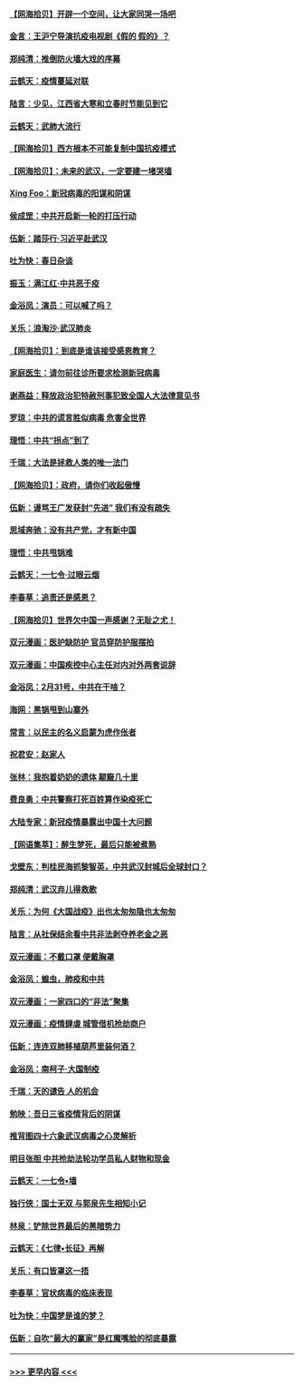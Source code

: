 #### [【网海拾贝】开辟一个空间，让大家同哭一场吧](../pages/nsc993/n11942165.md?t=03160102) 
#### [金言：王沪宁导演抗疫电视剧《假的 假的》？](../pages/nsc993/n11941510.md?t=03160102) 
#### [郑纯清：推倒防火墙大戏的序幕](../pages/nsc993/n11940838.md?t=03160102) 
#### [云鹤天：疫情蔓延对联](../pages/nsc993/n11940579.md?t=03160102) 
#### [陆言：少见，江西省大寒和立春时节能见到它](../pages/nsc993/n11939983.md?t=03160102) 
#### [云鹤天：武肺大流行](../pages/nsc993/n11939902.md?t=03160102) 
#### [【网海拾贝】西方根本不可能复制中国抗疫模式](../pages/nsc993/n11939725.md?t=03160102) 
#### [【网海拾贝】：未来的武汉，一定要建一堵哭墙](../pages/nsc993/n11938684.md?t=03160102) 
#### [Xing Foo：新冠病毒的阳谋和阴谋](../pages/nsc993/n11936086.md?t=03160102) 
#### [侯成罡：中共开启新一轮的打压行动](../pages/nsc993/n11935730.md?t=03160102) 
#### [伍新：踏莎行‧习近平赴武汉](../pages/nsc993/n11935157.md?t=03160102) 
#### [吐为快：春日杂谈](../pages/nsc993/n11934776.md?t=03160102) 
#### [振玉：满江红‧中共恶于疫](../pages/nsc993/n11934647.md?t=03160102) 
#### [金浴凤：演员：可以喊了吗？](../pages/nsc993/n11934602.md?t=03160102) 
#### [关乐：浪淘沙·武汉肺炎](../pages/nsc993/n11931792.md?t=03160102) 
#### [【网海拾贝】：到底是谁该接受感恩教育？](../pages/nsc993/n11931552.md?t=03160102) 
#### [家庭医生：请勿前往诊所要求检测新冠病毒](../pages/nsc993/n11929190.md?t=03160102) 
#### [谢燕益：释放政治犯特赦刑事犯致全国人大法律意见书](../pages/nsc993/n11928978.md?t=03160102) 
#### [罗琼：中共的谎言胜似病毒 危害全世界](../pages/nsc993/n11922636.md?t=03160102) 
#### [理悟：中共“拐点”到了](../pages/nsc993/n11928496.md?t=03160102) 
#### [千瑞：大法是拯救人类的唯一法门](../pages/nsc993/n11927637.md?t=03160102) 
#### [【网海拾贝】：政府，请你们收起傲慢](../pages/nsc993/n11926932.md?t=03160102) 
#### [伍新：谩骂王广发获封“先进” 我们有没有疏失](../pages/nsc993/n11926101.md?t=03160102) 
#### [思域奔驰：没有共产党，才有新中国](../pages/nsc993/n11926058.md?t=03160102) 
#### [理悟：中共甩锅难](../pages/nsc993/n11925355.md?t=03160102) 
#### [云鹤天：一七令·过眼云烟](../pages/nsc993/n11925284.md?t=03160102) 
#### [李春草：追责还是感恩？](../pages/nsc993/n11925274.md?t=03160102) 
#### [【网海拾贝】世界欠中国一声感谢？无耻之尤！](../pages/nsc993/n11925239.md?t=03160102) 
#### [双元漫画：医护缺防护 官员穿防护服摆拍](../pages/nsc993/n11923899.md?t=03160102) 
#### [双元漫画：中国疾控中心主任对内对外两套说辞](../pages/nsc993/n11921994.md?t=03160102) 
#### [金浴凤：2月31号，中共在干啥？](../pages/nsc993/n11922706.md?t=03160102) 
#### [海网：黑锅甩到山寨外](../pages/nsc993/n11922688.md?t=03160102) 
#### [常言：以民主的名义启蒙为虎作伥者](../pages/nsc993/n11922217.md?t=03160102) 
#### [祝君安：赵家人](../pages/nsc993/n11922209.md?t=03160102) 
#### [张林：我抱着奶奶的遗体 颠簸几十里](../pages/nsc993/n11920945.md?t=03160102) 
#### [费良勇：中共警察打死百姓算作染疫死亡](../pages/nsc993/n11919264.md?t=03160102) 
#### [大陆专家：新冠疫情暴露出中国十大问题](../pages/nsc993/n11919187.md?t=03160102) 
#### [【网语集萃】：醉生梦死，最后只能被煮熟](../pages/nsc993/n11918994.md?t=03160102) 
#### [戈壁东：判桂民海抓黎智英，中共武汉封城后全球封口？](../pages/nsc993/n11917982.md?t=03160102) 
#### [郑纯清：武汉弃儿得救歌](../pages/nsc993/n11917881.md?t=03160102) 
#### [关乐：为何《大国战疫》出也太匆匆隐也太匆匆](../pages/nsc993/n11917792.md?t=03160102) 
#### [陆言：从社保结余看中共非法剥夺养老金之恶](../pages/nsc993/n11917084.md?t=03160102) 
#### [双元漫画：不戴口罩 便戴胸罩](../pages/nsc993/n11916447.md?t=03160102) 
#### [金浴凤：蝗虫，肺疫和中共](../pages/nsc993/n11916904.md?t=03160102) 
#### [双元漫画：一家四口的“非法”聚集](../pages/nsc993/n11916378.md?t=03160102) 
#### [双元漫画：疫情肆虐 城管借机抢劫商户](../pages/nsc993/n11916310.md?t=03160102) 
#### [伍新：连连双肺移植葫芦里装何酒？](../pages/nsc993/n11913667.md?t=03160102) 
#### [金浴凤：南柯子·大国制疫](../pages/nsc993/n11913657.md?t=03160102) 
#### [千瑞：天的谴告  人的机会](../pages/nsc993/n11913309.md?t=03160102) 
#### [勉映：吾日三省疫情背后的阴谋](../pages/nsc993/n11913079.md?t=03160102) 
#### [推背图四十六象武汉病毒之心灵解析](../pages/nsc993/n11911761.md?t=03160102) 
#### [明目张胆 中共抢劫法轮功学员私人财物和现金](../pages/nsc993/n11910262.md?t=03160102) 
#### [云鹤天：一七令▪墙](../pages/nsc993/n11910627.md?t=03160102) 
#### [独行侠：国士无双 与郭泉先生相知小记](../pages/nsc993/n11910613.md?t=03160102) 
#### [林泉：铲除世界最后的黑暗势力](../pages/nsc993/n11909320.md?t=03160102) 
#### [云鹤天：《七律▪长征》再解](../pages/nsc993/n11909327.md?t=03160102) 
#### [关乐：有口皆罩这一捂](../pages/nsc993/n11908393.md?t=03160102) 
#### [李春草：官状病毒的临床表现](../pages/nsc993/n11908339.md?t=03160102) 
#### [吐为快：中国梦是谁的梦？](../pages/nsc993/n11906564.md?t=03160102) 
#### [伍新：自吹“最大的赢家”是红魔嘴脸的彻底暴露](../pages/nsc993/n11906407.md?t=03160102) 

----
#### [ >>> 更早内容 <<< ](../indexes/nsc993-earlier.md)
